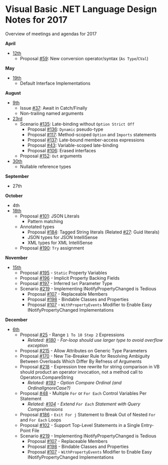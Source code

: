 # Visual Basic .NET Language Design Notes for 2017

Overview of meetings and agendas for 2017

**April**
* [12th](vbldm-notes-2017.04.12.md)
  * Proposal [#59](https://github.com/dotnet/vblang/issues/59): New conversion operator/syntax (`As Type`/`CVal`)

**May**
* [19th](vbldm-notes-2017.05.19.md)
  * Default Interface Implementations

**August**
* [9th](vbldm-notes-2017.08.09.md)
  * Issue [#37](https://github.com/dotnet/vblang/issues/37): Await in Catch/Finally
  * Non-trailing named arguments
* [23rd](vbldm-notes-2017.08.23.md)
  * Scenario [#135](https://github.com/dotnet/vblang/issues/135): Late-binding without `Option Strict Off`
    * Proposal [#136](https://github.com/dotnet/vblang/issues/136): `Dynamic` pseudo-type
    * Proposal [#117](https://github.com/dotnet/vblang/issues/117): Method-scoped `Option` and `Imports` statements
    * Proposal [#137](https://github.com/dotnet/vblang/issues/137): Late-bound member-access expressions
    * Proposal [#43](https://github.com/dotnet/vblang/issues/43): Variable-scoped late-binding
    * Proposal [#106](https://github.com/dotnet/vblang/issues/106): Erased interfaces
  * Proposal [#152](https://github.com/dotnet/vblang/issues/152): `Out` arguments
* [30th](vbldm-notes-2017.08.30.md)
  * Nullable reference types

**September**
* 27th

**October**
* 4th
* [18th](vbldm-notes-2017.10.18.md)
  * Proposal [#101](https://github.com/dotnet/vblang/issues/101): JSON Literals
    * Pattern matching
  * Annotated types
    * Proposal [#184](https://github.com/dotnet/vblang/issues/184): Tagged String literals (Related [#27](https://github.com/dotnet/vblang/issues/27): Guid literals)
    * JSON types for JSON IntelliSense
    * XML types for XML IntelliSense
  * Proposal [#190](https://github.com/dotnet/vblang/issues/190): `Try` assignment

**November**
* [15th](vbldm-notes-2017.11.15.md)
  * Proposal [#195](https://github.com/dotnet/vblang/issues/195) - `Static` Property Variables
  * Proposal [#196](https://github.com/dotnet/vblang/issues/196) - Implicit Property Backing Fields
  * Proposal [#197](https://github.com/dotnet/vblang/issues/197) - Inferred `Set` Parameter Type
  * Scenario [#219](https://github.com/dotnet/vblang/issues/219) - Implementing INotifyPropertyChanged is Tedious
    * Proposal [#107](https://github.com/dotnet/vblang/issues/107) - Replaceable Members
    * Proposal [#198](https://github.com/dotnet/vblang/issues/198) - Bindable Classes and Properties
    * Proposal [#107](https://github.com/dotnet/vblang/issues/194) - `WithPropertyEvents` Modifier to Enable Easy INotifyPropertyChanged Implementations
    
**December**
* [6th](vbldm-notes-2017.12.06.md)
  * Proposal [#25](https://github.com/dotnet/vblang/issues/25) - Range `1 To 10 Step 2` Expressions
    * _Related: [#180](https://github.com/dotnet/vblang/issues/180) - For-loop should use larger type to avoid overflow exception_
  * Proposal [#215](https://github.com/dotnet/vblang/issues/215) - Allow Attributes on Generic Type Parameters
  * Proposal [#170](https://github.com/dotnet/vblang/issues/170) - New Tie-Breaker Rule for Resolving Ambiguity Between Overloads Which Differ By Refness of Arguments
  * Proposal [#218](https://github.com/dotnet/vblang/issues/218) - Expression tree rewrite for string comparison in VB should product an operator invocation, not a method call to Operators.CompareString
    * _Related: [#193](https://github.com/dotnet/vblang/issues/193) - Option Compare Ordinal (and OrdinalIgnoreCase?)_
  * Proposal [#48](https://github.com/dotnet/vblang/issues/48) - Multiple `For` or `For Each` Control Variables Per Statement
    * _Related: [#104](https://github.com/dotnet/vblang/issues/104) - Extend `For Each` Statement with Query Comprehensions_
  * Proposal [#186](https://github.com/dotnet/vblang/issues/48) - `Exit For j` Statement to Break Out of Nested `For` and `For Each` Loops
  * Proposal [#102](https://github.com/dotnet/vblang/issues/102) - Support Top-Level Statements in a Single Entry-Point File
  * Scenario [#219](https://github.com/dotnet/vblang/issues/219) - Implementing INotifyPropertyChanged is Tedious
    * Proposal [#107](https://github.com/dotnet/vblang/issues/107) - Replaceable Members
    * Proposal [#198](https://github.com/dotnet/vblang/issues/198) - Bindable Classes and Properties
    * Proposal [#107](https://github.com/dotnet/vblang/issues/194) - `WithPropertyEvents` Modifier to Enable Easy INotifyPropertyChanged Implementations
